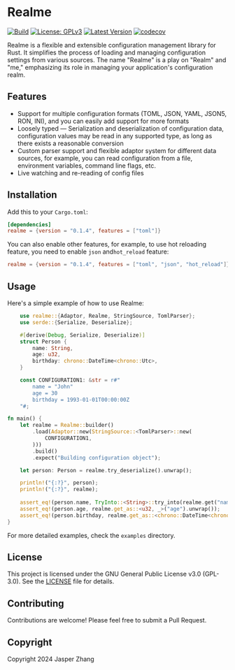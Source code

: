 # Realme

[![Build](https://github.com/VainJoker/realme/actions/workflows/integration.yml/badge.svg)](https://github.com/VainJoker/realme/actions/workflows/integration.yml) 
[![License: GPLv3](https://img.shields.io/badge/License-GPL-green.svg)](https://opensource.org/license/gpl-3-0) 
[![Latest Version](https://img.shields.io/crates/v/realme.svg)](https://crates.io/crates/realme) 
[![codecov](https://codecov.io/github/VainJoker/realme/graph/badge.svg?token=KF87R60IJ1)](https://codecov.io/github/VainJoker/realme)

Realme is a flexible and extensible configuration management library for Rust. It simplifies the process of loading and managing configuration settings from various sources. The name "Realme" is a play on "Realm" and "me," emphasizing its role in managing your application's configuration realm.

## Features

- Support for multiple configuration formats (TOML, JSON, YAML, JSON5, RON, INI), and you can easily add support for more formats
- Loosely typed — Serialization and deserialization of configuration data, configuration values may be read in any supported type, as long as there exists a reasonable conversion
- Custom parser support and flexible adaptor system for different data sources, for example, you can read configuration from a file, environment variables, command line flags, etc.
- Live watching and re-reading of config files

## Installation

Add this to your `Cargo.toml`:

```toml
[dependencies]
realme = {version = "0.1.4", features = ["toml"]}
```
You can also enable other features, for example, to use hot reloading feature, you need to enable `json` and`hot_reload` feature:

```toml
realme = {version = "0.1.4", features = ["toml", "json", "hot_reload"]}
```

## Usage

Here's a simple example of how to use Realme:

```rust
    use realme::{Adaptor, Realme, StringSource, TomlParser};
    use serde::{Serialize, Deserialize};

    #[derive(Debug, Serialize, Deserialize)]
    struct Person {
        name: String,
        age: u32,
        birthday: chrono::DateTime<chrono::Utc>,
    }

    const CONFIGURATION1: &str = r#"
        name = "John"
        age = 30
        birthday = 1993-01-01T00:00:00Z
    "#;

fn main() {
    let realme = Realme::builder()
        .load(Adaptor::new(StringSource::<TomlParser>::new(
            CONFIGURATION1,
        )))
        .build()
        .expect("Building configuration object");

    let person: Person = realme.try_deserialize().unwrap();

    println!("{:?}", person);
    println!("{:?}", realme);
    
    assert_eq!(person.name, TryInto::<String>::try_into(realme.get("name").unwrap()).unwrap());
    assert_eq!(person.age, realme.get_as::<u32, _>("age").unwrap());
    assert_eq!(person.birthday, realme.get_as::<chrono::DateTime<chrono::Utc>, _>("birthday").unwrap());
}
```

For more detailed examples, check the `examples` directory.

## License

This project is licensed under the GNU General Public License v3.0 (GPL-3.0). See the [LICENSE](LICENSE) file for details.

## Contributing

Contributions are welcome! Please feel free to submit a Pull Request.

## Copyright

Copyright 2024 Jasper Zhang